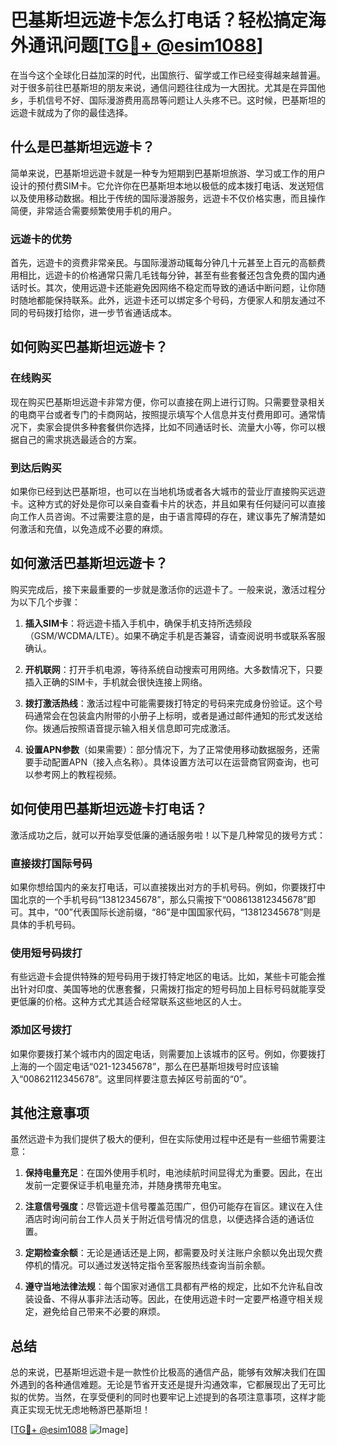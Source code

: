 # 巴基斯坦远遊卡怎么打电话？轻松搞定海外通讯问题[[TG💪+ @esim1088](https://t.me/s/esim1088)]

在当今这个全球化日益加深的时代，出国旅行、留学或工作已经变得越来越普遍。对于很多前往巴基斯坦的朋友来说，通信问题往往成为一大困扰。尤其是在异国他乡，手机信号不好、国际漫游费用高昂等问题让人头疼不已。这时候，巴基斯坦的远遊卡就成为了你的最佳选择。

## 什么是巴基斯坦远遊卡？

简单来说，巴基斯坦远遊卡就是一种专为短期到巴基斯坦旅游、学习或工作的用户设计的预付费SIM卡。它允许你在巴基斯坦本地以极低的成本拨打电话、发送短信以及使用移动数据。相比于传统的国际漫游服务，远遊卡不仅价格实惠，而且操作简便，非常适合需要频繁使用手机的用户。

### 远遊卡的优势

首先，远遊卡的资费非常亲民。与国际漫游动辄每分钟几十元甚至上百元的高额费用相比，远遊卡的价格通常只需几毛钱每分钟，甚至有些套餐还包含免费的国内通话时长。其次，使用远遊卡还能避免因网络不稳定而导致的通话中断问题，让你随时随地都能保持联系。此外，远遊卡还可以绑定多个号码，方便家人和朋友通过不同的号码拨打给你，进一步节省通话成本。

## 如何购买巴基斯坦远遊卡？

### 在线购买

现在购买巴基斯坦远遊卡非常方便，你可以直接在网上进行订购。只需要登录相关的电商平台或者专门的卡商网站，按照提示填写个人信息并支付费用即可。通常情况下，卖家会提供多种套餐供你选择，比如不同通话时长、流量大小等，你可以根据自己的需求挑选最适合的方案。

### 到达后购买

如果你已经到达巴基斯坦，也可以在当地机场或者各大城市的营业厅直接购买远遊卡。这种方式的好处是你可以亲自查看卡片的状态，并且如果有任何疑问可以直接向工作人员咨询。不过需要注意的是，由于语言障碍的存在，建议事先了解清楚如何激活和充值，以免造成不必要的麻烦。

## 如何激活巴基斯坦远遊卡？

购买完成后，接下来最重要的一步就是激活你的远遊卡了。一般来说，激活过程分为以下几个步骤：

1. **插入SIM卡**：将远遊卡插入手机中，确保手机支持所选频段（GSM/WCDMA/LTE）。如果不确定手机是否兼容，请查阅说明书或联系客服确认。

2. **开机联网**：打开手机电源，等待系统自动搜索可用网络。大多数情况下，只要插入正确的SIM卡，手机就会很快连接上网络。

3. **拨打激活热线**：激活过程中可能需要拨打特定的号码来完成身份验证。这个号码通常会在包装盒内附带的小册子上标明，或者是通过邮件通知的形式发送给你。拨通后按照语音提示输入相关信息即可完成激活。

4. **设置APN参数**（如果需要）：部分情况下，为了正常使用移动数据服务，还需要手动配置APN（接入点名称）。具体设置方法可以在运营商官网查询，也可以参考网上的教程视频。

## 如何使用巴基斯坦远遊卡打电话？

激活成功之后，就可以开始享受低廉的通话服务啦！以下是几种常见的拨号方式：

### 直接拨打国际号码

如果你想给国内的亲友打电话，可以直接拨出对方的手机号码。例如，你要拨打中国北京的一个手机号码“13812345678”，那么只需按下“008613812345678”即可。其中，“00”代表国际长途前缀，“86”是中国国家代码，“13812345678”则是具体的手机号码。

### 使用短号码拨打

有些远遊卡会提供特殊的短号码用于拨打特定地区的电话。比如，某些卡可能会推出针对印度、美国等地的优惠套餐，只需拨打指定的短号码加上目标号码就能享受更低廉的价格。这种方式尤其适合经常联系这些地区的人士。

### 添加区号拨打

如果你要拨打某个城市内的固定电话，则需要加上该城市的区号。例如，你要拨打上海的一个固定电话“021-12345678”，那么在巴基斯坦拨号时应该输入“00862112345678”。这里同样要注意去掉区号前面的“0”。

## 其他注意事项

虽然远遊卡为我们提供了极大的便利，但在实际使用过程中还是有一些细节需要注意：

1. **保持电量充足**：在国外使用手机时，电池续航时间显得尤为重要。因此，在出发前一定要保证手机电量充沛，并随身携带充电宝。

2. **注意信号强度**：尽管远遊卡信号覆盖范围广，但仍可能存在盲区。建议在入住酒店时询问前台工作人员关于附近信号情况的信息，以便选择合适的通话位置。

3. **定期检查余额**：无论是通话还是上网，都需要及时关注账户余额以免出现欠费停机的情况。可以通过发送特定指令至客服热线查询当前余额。

4. **遵守当地法律法规**：每个国家对通信工具都有严格的规定，比如不允许私自改装设备、不得从事非法活动等。因此，在使用远遊卡时一定要严格遵守相关规定，避免给自己带来不必要的麻烦。

## 总结

总的来说，巴基斯坦远遊卡是一款性价比极高的通信产品，能够有效解决我们在国外遇到的各种通信难题。无论是节省开支还是提升沟通效率，它都展现出了无可比拟的优势。当然，在享受便利的同时也要牢记上述提到的各项注意事项，这样才能真正实现无忧无虑地畅游巴基斯坦！

[[TG💪+ @esim1088](https://t.me/s/esim1088) ![Image](https://i.postimg.cc/4NQfJmqS/Snipaste-2025-05-13-00-14-12.png)]